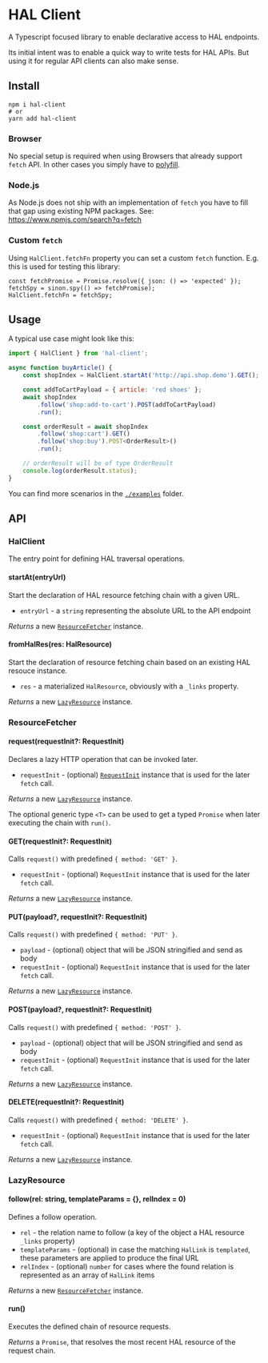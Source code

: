# HAL Client

A Typescript focused library to enable declarative access to HAL endpoints.

Its initial intent was to enable a quick way to write tests for HAL APIs.
But using it for regular API clients can also make sense.

## Install

```
npm i hal-client
# or
yarn add hal-client
```

### Browser

No special setup is required when using Browsers that already support `fetch` API. In other cases you simply have to [polyfill](https://developer.mozilla.org/en-US/docs/Web/API/Fetch_API/Using_Fetch#Polyfill).

### Node.js

As Node.js does not ship with an implementation of `fetch` you have to fill that gap using existing NPM packages. See: https://www.npmjs.com/search?q=fetch

### Custom `fetch`

Using `HalClient.fetchFn` property you can set a custom `fetch` function. E.g. this is used for testing this library:

```
const fetchPromise = Promise.resolve({ json: () => 'expected' });
fetchSpy = sinon.spy(() => fetchPromise);
HalClient.fetchFn = fetchSpy;
```

## Usage

A typical use case might look like this:

```javascript
import { HalClient } from 'hal-client';

async function buyArticle() {
    const shopIndex = HalClient.startAt('http://api.shop.demo').GET();

    const addToCartPayload = { article: 'red shoes' };
    await shopIndex
        .follow('shop:add-to-cart').POST(addToCartPayload)
        .run();

    const orderResult = await shopIndex
        .follow('shop:cart').GET()
        .follow('shop:buy').POST<OrderResult>()
        .run();

    // orderResult will be of type OrderResult
    console.log(orderResult.status);
}
```

You can find more scenarios in the [`./examples`](./examples) folder.

## API

### HalClient

The entry point for defining HAL traversal operations.

#### startAt(entryUrl)

Start the declaration of HAL resource fetching chain with a given URL.

- `entryUrl` - a `string` representing the absolute URL to the API endpoint

*Returns* a new [`ResourceFetcher`](#resourcefetcher) instance.

#### fromHalRes(res: HalResource)

Start the declaration of resource fetching chain based on an existing HAL resouce instance.

- `res` - a materialized `HalResource`, obviously with a `_links` property.

*Returns* a new [`LazyResource`](#lazyresource) instance.

### ResourceFetcher

#### request<T>(requestInit?: RequestInit)

Declares a lazy HTTP operation that can be invoked later.

- `requestInit` - (optional) [`RequestInit`](https://developer.mozilla.org/en-US/docs/Web/API/WindowOrWorkerGlobalScope/fetch#Syntax) instance that is used for the later `fetch` call.

*Returns* a new [`LazyResource`](#lazyresource) instance.

The optional generic type `<T>` can be used to get a typed `Promise` when
later executing the chain with `run()`.

#### GET<T>(requestInit?: RequestInit)

Calls `request()` with predefined `{ method: 'GET' }`.

- `requestInit` - (optional) `RequestInit` instance that is used for the later `fetch` call.

*Returns* a new [`LazyResource`](#lazyresource) instance.

#### PUT<T>(payload?, requestInit?: RequestInit)

Calls `request()` with predefined `{ method: 'PUT' }`.

- `payload` - (optional) object that will be JSON stringified and send as body
- `requestInit` - (optional) `RequestInit` instance that is used for the later `fetch` call.

*Returns* a new [`LazyResource`](#lazyresource) instance.

#### POST<T>(payload?, requestInit?: RequestInit)

Calls `request()` with predefined `{ method: 'POST' }`.

- `payload` - (optional) object that will be JSON stringified and send as body
- `requestInit` - (optional) `RequestInit` instance that is used for the later `fetch` call.

*Returns* a new [`LazyResource`](#lazyresource) instance.

#### DELETE<T>(requestInit?: RequestInit)

Calls `request()` with predefined `{ method: 'DELETE' }`.

- `requestInit` - (optional) `RequestInit` instance that is used for the later `fetch` call.

*Returns* a new [`LazyResource`](#lazyresource) instance.

### LazyResource

#### follow(rel: string, templateParams = {}, relIndex = 0)

Defines a follow operation.

- `rel` - the relation name to follow (a key of the object a HAL resource  `_links` property)
- `templateParams` - (optional) in case the matching `HalLink` is `templated`, these parameters are applied to produce the final URL
- `relIndex` - (optional) `number` for cases where the found relation is represented as an array of `HalLink` items

*Returns* a new [`ResourceFetcher`](#resourcefetcher) instance.

#### run()

Executes the defined chain of resource requests.

*Returns* a `Promise`, that resolves the most recent HAL resource of the request chain.
